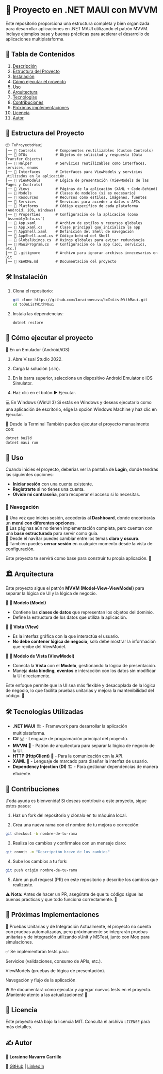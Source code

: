 # 📌 Proyecto en .NET MAUI con MVVM

Este repositorio proporciona una estructura completa y bien organizada para desarrollar aplicaciones en .NET MAUI utilizando el patrón MVVM. Incluye ejemplos base y buenas prácticas para acelerar el desarrollo de aplicaciones multiplataforma.

## 📑 Tabla de Contenidos
1. [Descripción](#-proyecto-en-net-maui-con-mvvm)  
2. [Estructura del Proyecto](#-estructura-del-proyecto)  
3. [Instalación](#-instalación)  
4. [Cómo ejecutar el proyecto](#-cómo-ejecutar-el-proyecto)  
5. [Uso](#-uso)  
6. [Arquitectura](#-arquitectura)  
7. [Tecnologías](#-tecnologías-utilizadas)  
8. [Contribuciones](#-contribuciones)
9. [Próximas implementaciones](#-próximas-implementaciones) 
10. [Licencia](#-licencia)  
11. [Autor](#%EF%B8%8F-autor)

## 📂 Estructura del Proyecto

```
📦 TuProyectoMaui
│── 📂 Controls         # Componentes reutilizables (Custom Controls)
│── 📂 DTOs             # Objetos de solicitud y respuesta (Data Transfer Objects)
│── 📂 Helper           # Servicios reutilizables como interfaces, services, enums
│── 📂 Interfaces       # Interfaces para ViewModels y servicios utilizados en la aplicación.
│── 📂 ViewModels       # Lógica de presentación (ViewModels de las Pages y Controls)
│── 📂 Views            # Páginas de la aplicación (XAML + Code-Behind)
│── 📂 Models           # Clases de modelos (si es necesario)
│── 📂 Resources        # Recursos como estilos, imágenes, fuentes
│── 📂 Services         # Servicios para acceder a datos o APIs
│── 📂 Platforms        # Código específico de cada plataforma (Android, iOS, Windows)
│── 📂 Properties       # Configuración de la aplicación (como `AssemblyInfo.cs`)
│── 📜 App.xaml         # Archivo de estilos y recursos globales
│── 📜 App.xaml.cs      # Clase principal que inicializa la app
│── 📜 AppShell.xaml    # Definición del Shell de navegación
│── 📜 AppShell.xaml.cs # Código-behind del Shell
│── 📜 GlobalUsings.cs  # Usings globales para evitar redundancia
│── 📜 MauiProgram.cs   # Configuración de la app (IoC, servicios, etc.)
│── 📜 .gitignore       # Archivo para ignorar archivos innecesarios en Git
│── 📜 README.md        # Documentación del proyecto

```

## 🛠 Instalación

1. Clona el repositorio:
   ```bash
   git clone https://github.com/Lorainnenava/toDoListWithMaui.git
   cd toDoListWithMaui
    ```

2. Instala las dependencias:
    ```bash
    dotnet restore
    ```
## 🚀 Cómo ejecutar el proyecto
📱 En un Emulador (Android/iOS)
1. Abre Visual Studio 2022.

2. Carga la solución (.sln).

3. En la barra superior, selecciona un dispositivo Android Emulator o iOS Simulator.

4. Haz clic en el botón ▶ Ejecutar.

💻 En Windows (WinUI 3)
Si estás en Windows y deseas ejecutarlo como una aplicación de escritorio, elige la opción Windows Machine y haz clic en Ejecutar.

🔧 Desde la Terminal
También puedes ejecutar el proyecto manualmente con:

```bash
dotnet build
dotnet maui run
```

## 📝 Uso  

Cuando inicies el proyecto, deberías ver la pantalla de **Login**, donde tendrás las siguientes opciones:  
- **Iniciar sesión** con una cuenta existente.  
- **Registrarte** si no tienes una cuenta.  
- **Olvidé mi contraseña**, para recuperar el acceso si lo necesitas.  

### 📌 Navegación  
🔹 Una vez que inicies sesión, accederás al **Dashboard**, donde encontrarás un **menú con diferentes opciones**.  
🔹 Las páginas aún no tienen implementación completa, pero cuentan con una **base estructurada** para servir como guía.  
🔹 Desde el navBar puedes cambiar entre los temas **claro y oscuro**.  
🔹 También puedes **cerrar sesión** en cualquier momento desde la vista de configuración.  

Este proyecto te servirá como base para construir tu propia aplicación. 🚀

## 🏛 Arquitectura

Este proyecto sigue el patrón **MVVM (Model-View-ViewModel)** para separar la lógica de UI y la lógica de negocio.  

🔹 **📝 Modelo (Model)**  
- Contiene las **clases de datos** que representan los objetos del dominio.  
- Define la estructura de los datos que utiliza la aplicación.  

🔹 **🎨 Vista (View)**  
- Es la interfaz gráfica con la que interactúa el usuario.  
- **No debe contener lógica de negocio**, solo debe mostrar la información que recibe del ViewModel.  

🔹 **🔄 Modelo de Vista (ViewModel)**  
- Conecta la **Vista** con el **Modelo**, gestionando la lógica de presentación.  
- Maneja **data binding**, **eventos** e interacción con los datos sin modificar la UI directamente.  

Este enfoque permite que la UI sea más flexible y desacoplada de la lógica de negocio, lo que facilita pruebas unitarias y mejora la mantenibilidad del código. 🚀  

## 🛠 Tecnologías Utilizadas

- **.NET MAUI** 🏗️ - Framework para desarrollar la aplicación multiplataforma.  
- **C#** 💻 - Lenguaje de programación principal del proyecto.  
- **MVVM** 🔄 - Patrón de arquitectura para separar la lógica de negocio de la UI.  
- **HTTP (HttpClient)** 🔗 - Para la comunicación con la API.  
- **XAML** 📜 - Lenguaje de marcado para diseñar la interfaz de usuario.  
- **Dependency Injection (DI)** 🏗️ - Para gestionar dependencias de manera eficiente.  

## 🤝 Contribuciones
¡Toda ayuda es bienvenida! Si deseas contribuir a este proyecto, sigue estos pasos:

1. Haz un fork del repositorio y clónalo en tu máquina local.

2. Crea una nueva rama con el nombre de tu mejora o corrección:
```bash
git checkout -b nombre-de-tu-rama
```

3. Realiza los cambios y confírmalos con un mensaje claro:
```bash
git commit -m "Descripción breve de los cambios"
```
4. Sube los cambios a tu fork:
```bash
git push origin nombre-de-tu-rama
```
5. Abre un pull request (PR) en este repositorio y describe los cambios que realizaste.

⚠️ **Nota:** Antes de hacer un PR, asegúrate de que tu código sigue las buenas prácticas y que todo funciona correctamente. 🚀

## 🧪 Próximas Implementaciones
📌 Pruebas Unitarias y de Integración
Actualmente, el proyecto no cuenta con pruebas automatizadas, pero próximamente se integrarán pruebas unitarias y de integración utilizando xUnit y MSTest, junto con Moq para simulaciones.

✅ Se implementarán tests para:

Servicios (validaciones, consumo de APIs, etc.).

ViewModels (pruebas de lógica de presentación).

Navegación y flujo de la aplicación.

⚙️ Se documentará cómo ejecutar y agregar nuevos tests en el proyecto. ¡Mantente atento a las actualizaciones! 🚀

## 📜 Licencia

Este proyecto está bajo la licencia MIT. Consulta el archivo `LICENSE` para más detalles.

## ✍️ Autor

👤 **Lorainne Navarro Carrillo**
 
🔗 [GitHub](https://github.com/Lorainnenava) | [LinkedIn](https://www.linkedin.com/in/lorainne-navarro-carrillo-full-stack-developer/)
